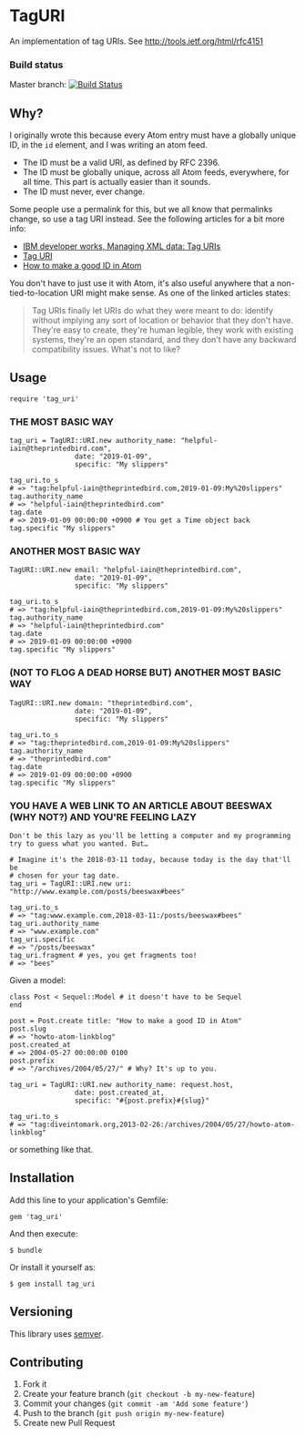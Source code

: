 # TagURI

An implementation of tag URIs.
See http://tools.ietf.org/html/rfc4151

### Build status ###

Master branch:
[![Build Status](https://travis-ci.org/yb66/tag-uri.png?branch=master)](https://travis-ci.org/yb66/tag-uri)

## Why? ##

I originally wrote this because every Atom entry must have a globally unique ID, in the `id` element, and I was writing an atom feed.

* The ID must be a valid URI, as defined by RFC 2396.
* The ID must be globally unique, across all Atom feeds, everywhere, for all time. This part is actually easier than it sounds.
* The ID must never, ever change.

Some people use a permalink for this, but we all know that permalinks change, so use a tag URI instead. See the following articles for a bit more info:

- [IBM developer works, Managing XML data: Tag URIs](http://www.ibm.com/developerworks/library/x-mxd6/index.html)
- [Tag URI](http://taguri.org)
- [How to make a good ID in Atom](http://web.archive.org/web/20110514113830/http://diveintomark.org/archives/2004/05/28/howto-atom-id)

You don't have to just use it with Atom, it's also useful anywhere that a non-tied-to-location URI might make sense. As one of the linked articles states:

> Tag URIs finally let URIs do what they were meant to do: identify without implying any sort of location or behavior that they don't have. They're easy to create, they're human legible, they work with existing systems, they're an open standard, and they don't have any backward compatibility issues. What's not to like?


## Usage

    require 'tag_uri'

### THE MOST BASIC WAY

    tag_uri = TagURI::URI.new authority_name: "helpful-iain@theprintedbird.com",
                    date: "2019-01-09",
                    specific: "My slippers"

    tag_uri.to_s
    # => "tag:helpful-iain@theprintedbird.com,2019-01-09:My%20slippers"
    tag.authority_name
    # => "helpful-iain@theprintedbird.com"
    tag.date
    # => 2019-01-09 00:00:00 +0900 # You get a Time object back
    tag.specific "My slippers"

### ANOTHER MOST BASIC WAY

    TagURI::URI.new email: "helpful-iain@theprintedbird.com",
                    date: "2019-01-09",
                    specific: "My slippers"

    tag_uri.to_s
    # => "tag:helpful-iain@theprintedbird.com,2019-01-09:My%20slippers"
    tag.authority_name
    # => "helpful-iain@theprintedbird.com"
    tag.date
    # => 2019-01-09 00:00:00 +0900
    tag.specific "My slippers"

### (NOT TO FLOG A DEAD HORSE BUT) ANOTHER MOST BASIC WAY

    TagURI::URI.new domain: "theprintedbird.com",
                    date: "2019-01-09",
                    specific: "My slippers"

    tag_uri.to_s
    # => "tag:theprintedbird.com,2019-01-09:My%20slippers"
    tag.authority_name
    # => "theprintedbird.com"
    tag.date
    # => 2019-01-09 00:00:00 +0900
    tag.specific "My slippers"


### YOU HAVE A WEB LINK TO AN ARTICLE ABOUT BEESWAX (WHY NOT?) AND YOU'RE FEELING LAZY

    Don't be this lazy as you'll be letting a computer and my programming try to guess what you wanted. But…

    # Imagine it's the 2018-03-11 today, because today is the day that'll be
    # chosen for your tag date.
    tag_uri = TagURI::URI.new uri: "http://www.example.com/posts/beeswax#bees"

    tag_uri.to_s
    # => "tag:www.example.com,2018-03-11:/posts/beeswax#bees"
    tag_uri.authority_name
    # => "www.example.com"
    tag_uri.specific
    # => "/posts/beeswax"
    tag_uri.fragment # yes, you get fragments too!
    # => "bees"

Given a model:

    class Post < Sequel::Model # it doesn't have to be Sequel
    end

    post = Post.create title: "How to make a good ID in Atom"
    post.slug
    # => "howto-atom-linkblog"
    post.created_at
    # => 2004-05-27 00:00:00 0100
    post.prefix
    # => "/archives/2004/05/27/" # Why? It's up to you.

    tag_uri = TagURI::URI.new authority_name: request.host,
                    date: post.created_at,
                    specific: "#{post.prefix}#{slug}"

    tag_uri.to_s
    # => "tag:diveintomark.org,2013-02-26:/archives/2004/05/27/howto-atom-linkblog"

or something like that.


## Installation

Add this line to your application's Gemfile:

    gem 'tag_uri'

And then execute:

    $ bundle

Or install it yourself as:

    $ gem install tag_uri


## Versioning ##

This library uses [semver](http://semver.org).


## Contributing

1. Fork it
2. Create your feature branch (`git checkout -b my-new-feature`)
3. Commit your changes (`git commit -am 'Add some feature'`)
4. Push to the branch (`git push origin my-new-feature`)
5. Create new Pull Request
